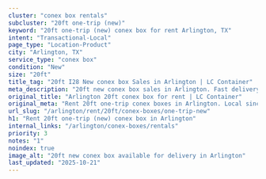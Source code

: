 ```yaml
---
cluster: "conex box rentals"
subcluster: "20ft one-trip (new)"
keyword: "20ft one-trip (new) conex box for rent Arlington, TX"
intent: "Transactional-Local"
page_type: "Location-Product"
city: "Arlington, TX"
service_type: "conex box"
condition: "New"
size: "20ft"
title_tag: "20ft I28 New conex box Sales in Arlington | LC Container"
meta_description: "20ft new conex box sales in Arlington. Fast delivery, competitive pricing. Serving conex boxes area. Quote ID: BW5. Call (214) 524-4168 for your free quote today."
original_title: "Arlington 20ft conex box for rent | LC Container"
original_meta: "Rent 20ft one-trip conex boxes in Arlington. Local since 2003. Flexible rental terms. Same-week delivery available. Get your free quote — call (214) 524-4168..."
url_slug: "/arlington/rent/20ft/conex-boxes/one-trip-new"
h1: "Rent 20ft one-trip (new) conex box in Arlington"
internal_links: "/arlington/conex-boxes/rentals"
priority: 3
notes: "1"
noindex: true
image_alt: "20ft new conex box available for delivery in Arlington"
last_updated: "2025-10-21"
---
```


<!-- TODO: Add unique city/inventory copy, images, and internal links here. -->
